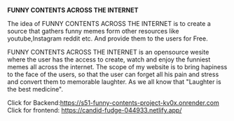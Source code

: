 **FUNNY CONTENTS ACROSS THE INTERNET**

The idea of FUNNY CONTENTS ACROSS THE INTERNET is to create a source that gathers funny memes form other resources like youtube,Instagram reddit etc. And provide them to the users for Free.


FUNNY CONTENTS ACROSS THE INTERNET is an opensource wesite where the user has the access to create, watch and enjoy the funniest memes all across the internet. The scope of my website is to bring hapiness to the face of the users, so that the user can forget all his pain and stress and convert them to memorable laughter. As we all know that "Laughter is the best medicine".

Click for Backend:https://s51-funny-contents-project-kv0x.onrender.com
Click for frontend: https://candid-fudge-044933.netlify.app/